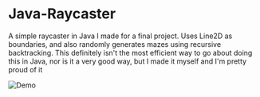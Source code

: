# Java-Raycaster
A simple raycaster in Java I made for a final project. Uses Line2D as boundaries, and also randomly generates mazes using recursive backtracking. This definitely isn't the most efficient way to go about doing this in Java, nor is it a very good way, but I made it myself and I'm pretty proud of it

![Demo](./demo.gif)

